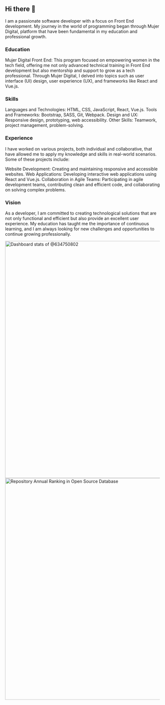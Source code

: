 ## Hi there 👋
<!-- Copy-paste in your Readme.md file -->
I am a passionate software developer with a focus on Front End development. My journey in the world of programming began through Mujer Digital, platform that have been fundamental in my education and professional growth.
### Education
Mujer Digital Front End: This program focused on empowering women in the tech field, offering me not only advanced technical training in Front End development but also mentorship and support to grow as a tech professional. Through Mujer Digital, I delved into topics such as user interface (UI) design, user experience (UX), and frameworks like React and Vue.js.
### Skills
Languages and Technologies: HTML, CSS, JavaScript, React, Vue.js.
Tools and Frameworks: Bootstrap, SASS, Git, Webpack.
Design and UX: Responsive design, prototyping, web accessibility.
Other Skills: Teamwork, project management, problem-solving.

### Experience
I have worked on various projects, both individual and collaborative, that have allowed me to apply my knowledge and skills in real-world scenarios. Some of these projects include:

Website Development: Creating and maintaining responsive and accessible websites.
Web Applications: Developing interactive web applications using React and Vue.js.
Collaboration in Agile Teams: Participating in agile development teams, contributing clean and efficient code, and collaborating on solving complex problems.

### Vision
As a developer, I am committed to creating technological solutions that are not only functional and efficient but also provide an excellent user experience. My education has taught me the importance of continuous learning, and I am always looking for new challenges and opportunities to continue growing professionally.


<a href="https://next.ossinsight.io/widgets/official/compose-user-dashboard-stats?user_id=12960671" target="_blank" style="display: block" text-align="center">
  <picture>
    <source media="(prefers-color-scheme: dark)" srcset="https://next.ossinsight.io/widgets/official/compose-user-dashboard-stats/thumbnail.png?user_id=12960671&image_size=auto&color_scheme=dark" width="771" height="auto">
    <img alt="Dashboard stats of @634750802" src="https://next.ossinsight.io/widgets/official/compose-user-dashboard-stats/thumbnail.png?user_id=12960671&image_size=auto&color_scheme=light" width="771" height="auto">
  </picture>
</a>


<!-- Copy-paste in your Readme.md file -->

<a href="https://next.ossinsight.io/widgets/official/collection-annually-ranking?collection_id=2&activity=stars" target="_blank" style="display: block" text-align="center">
  <picture>
    <source media="(prefers-color-scheme: dark)" srcset="https://next.ossinsight.io/widgets/official/collection-annually-ranking/thumbnail.png?collection_id=2&activity=stars&image_size=auto&color_scheme=dark" width="721" height="auto">
    <img alt="Repository Annual Ranking in Open Source Database" src="https://next.ossinsight.io/widgets/official/collection-annually-ranking/thumbnail.png?collection_id=2&activity=stars&image_size=auto&color_scheme=light" width="721" height="auto">
  </picture>
</a>

<!-- Made with [OSS Insight](https://ossinsight.io/) -->
<!-- Made with [OSS Insight](https://ossinsight.io/) -->
<!--
**Belita-Lili/Belita-Lili** is a ✨ _special_ ✨ repository because its `README.md` (this file) appears on your GitHub profile.

Here are some ideas to get you started:

- 🔭 I’m currently working on ...
- 🌱 I’m currently learning ...
- 👯 I’m looking to collaborate on ...
- 🤔 I’m looking for help with ...
- 💬 Ask me about ...
- 📫 How to reach me: ...
- 😄 Pronouns: ...
- ⚡ Fun fact: ...
-->
